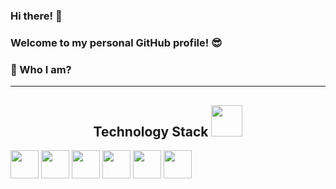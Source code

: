 ### Hi there! 👋
### Welcome to my personal GitHub profile! :sunglasses:




### 🌱  Who I am? 

__________________________________________
<h2 align="center">Technology Stack <img src="https://media.giphy.com/media/iDaCeaKrHhUI1I8e2b/giphy.gif" width="50"></h2>

<img height="45" src="https://img.shields.io/badge/-Python-3776AB?logo=python&logoColor=white&style=flat"/> <img height="45" src="https://img.shields.io/badge/-Jupyter-F37626?logo=jupyter&logoColor=white&style=flat"/> <img height="45" src="https://img.shields.io/badge/-MySQL-4479A1?logo=mysql&logoColor=white&style=flat"/> <img height="45" src="https://img.shields.io/badge/-Tableau-E97627?logo=tableau&logoColor=white&style=flat"/> <img height="45" src="https://img.shields.io/badge/-Microsoft Suite-D83B01?logo=microsoft&logoColor=white&style=flat"/> <img height="45" src="https://img.shields.io/badge/-SPSS-D83B01?logo=spss&logoColor=white&style=flat"/>
